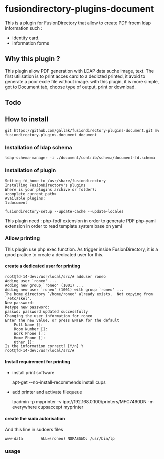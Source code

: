 # fusiondirectory-plugins-document

This is a plugin for FusionDirectory that allow to create PDF froem ldap information such :
  - identity card.
  - information forms


## Why this plugin ?

This plugin allow PDF generation with LDAP data suche image, text.
The first utilisation is to print acces card to a dedicted printed, it avoid to generate a poor excle file without image.
with this plugin, it is more simple, got to Document tab, choose type of output, print or download.

## Todo

## How to install

`git https://github.com/gallak/fusiondirectory-plugins-document.git
mv fusiondirectory-plugins-document document`

### Installation of ldap schema

`ldap-schema-manager -i ./document/contrib/schema/document-fd.schema`

### Installation of plugin

```fusiondirectory-setup --set-fd_home=/usr/local/share/fusiondirectory --install-plugins
Setting fd_home to /usr/share/fusiondirectory
Installing FusionDirectory's plugins
Where is your plugins archive or folder?:
<complete current path>            
Available plugins:
1:document

fusiondirectory-setup --update-cache --update-locales
```

This plugin need :
php-fpdf extension in order to generate PDF
php-yaml extension in order to read template system base on yaml

### Allow  printing

This plugin use php exec function.
As trigger inside FusionDirectory, it is a good pratice to create a dedicated user for this.

#### create a dedicated user for printing

    root@fd-14-dev:/usr/local/src/# adduser roneo
    Adding user `roneo' ...
    Adding new group `roneo' (1001) ...
    Adding new user `roneo' (1001) with group `roneo' ...
    The home directory `/home/roneo' already exists.  Not copying from `/etc/skel'.
    New password: 
    Retype new password: 
    passwd: password updated successfully
    Changing the user information for roneo
    Enter the new value, or press ENTER for the default
    	Full Name []: 
    	Room Number []: 
    	Work Phone []: 
    	Home Phone []: 
    	Other []: 
    Is the information correct? [Y/n] Y
    root@fd-14-dev:/usr/local/src/# 

#### Install requirement for printing   

 * install print software

    apt-get --no-install-recommends install cups

  * add printer and activate filequeue

    lpadmin -p myprinter -v ipp://192.168.0.100/printers/MFC7460DN -m everywhere
    cupsaccept myprinter


#### create the sudo autorisation

And this line in sudoers files

    www-data        ALL=(roneo) NOPASSWD: /usr/bin/lp


### usage



